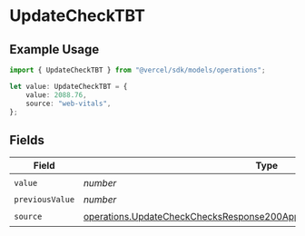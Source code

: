 # UpdateCheckTBT

## Example Usage

```typescript
import { UpdateCheckTBT } from "@vercel/sdk/models/operations";

let value: UpdateCheckTBT = {
    value: 2088.76,
    source: "web-vitals",
};
```

## Fields

| Field                                                                                                                                                                | Type                                                                                                                                                                 | Required                                                                                                                                                             | Description                                                                                                                                                          |
| -------------------------------------------------------------------------------------------------------------------------------------------------------------------- | -------------------------------------------------------------------------------------------------------------------------------------------------------------------- | -------------------------------------------------------------------------------------------------------------------------------------------------------------------- | -------------------------------------------------------------------------------------------------------------------------------------------------------------------- |
| `value`                                                                                                                                                              | *number*                                                                                                                                                             | :heavy_check_mark:                                                                                                                                                   | N/A                                                                                                                                                                  |
| `previousValue`                                                                                                                                                      | *number*                                                                                                                                                             | :heavy_minus_sign:                                                                                                                                                   | N/A                                                                                                                                                                  |
| `source`                                                                                                                                                             | [operations.UpdateCheckChecksResponse200ApplicationJSONResponseBodySource](../../models/operations/updatecheckchecksresponse200applicationjsonresponsebodysource.md) | :heavy_check_mark:                                                                                                                                                   | N/A                                                                                                                                                                  |